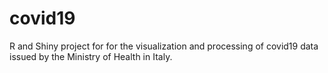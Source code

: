# covid19
R and Shiny project for for the visualization and processing of covid19 data issued by the Ministry of Health in Italy.
